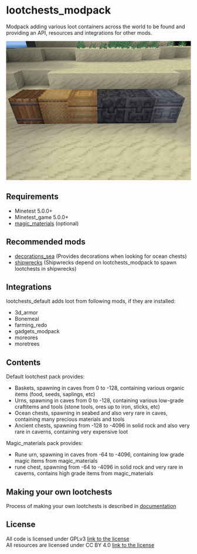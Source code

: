 # lootchests_modpack
Modpack adding various loot containers across the world to be found and providing an API, resources and integrations for other mods.

![Screenshot](screenshot.png)

## Requirements

- Minetest 5.0.0+
- Minetest_game 5.0.0+
- [magic_materials](https://github.com/ClockGen/magic_materials) (optional)

## Recommended mods
- [decorations_sea](https://github.com/ClockGen/decorations_sea) (Provides decorations when looking for ocean chests)
- [shipwrecks](https://github.com/ClockGen/shipwrecks) (Shipwrecks depend on lootchests_modpack to spawn lootchests in shipwrecks)

## Integrations
lootchests_default adds loot from following mods, if they are installed:

- 3d_armor
- Bonemeal
- farming_redo
- gadgets_modpack
- moreores
- moretrees


## Contents
Default lootchest pack provides:

- Baskets, spawning in caves from 0 to -128, containing various organic items (food, seeds, saplings, etc)
- Urns, spawning in caves from 0 to -128, containing various low-grade craftitems and tools (stone tools, ores up to iron, sticks, etc)
- Ocean chests, spawning in seabed and also very rare in caves, containing many precious materials and tools
- Ancient chests, spawning from -128 to -4096 in solid rock and also very rare in caverns, containing very expensive loot

Magic_materials pack provides:
- Rune urn, spawning in caves from -64 to -4096, containing low grade magic items from magic_materials
- rune chest, spawning from -64 to -4096 in solid rock and very rare in caverns, contains high grade items from magic_materials

## Making your own lootchests
Process of making your own lootchests is described in [documentation](lootchests/documentation.txt)

## License
All code is licensed under GPLv3 [link to the license](https://www.gnu.org/licenses/gpl-3.0.en.html)  
All resources are licensed under CC BY 4.0 [link to the license](https://creativecommons.org/licenses/by/4.0/legalcode)  
 
